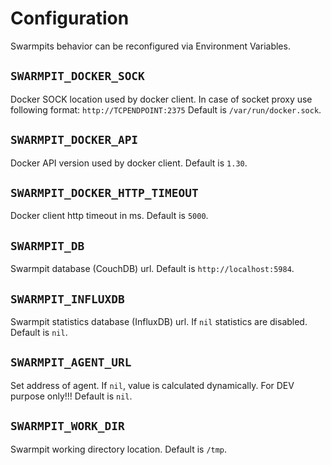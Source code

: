 # Configuration

Swarmpits behavior can be reconfigured via Environment Variables.

## `SWARMPIT_DOCKER_SOCK`
Docker SOCK location used by docker client. In case of socket proxy use following format: `http://TCPENDPOINT:2375`
Default is `/var/run/docker.sock`.

## `SWARMPIT_DOCKER_API`
Docker API version used by docker client.
Default is `1.30`.

## `SWARMPIT_DOCKER_HTTP_TIMEOUT`
Docker client http timeout in ms.
Default is `5000`.

## `SWARMPIT_DB`
Swarmpit database (CouchDB) url. 
Default is `http://localhost:5984`.

## `SWARMPIT_INFLUXDB`
Swarmpit statistics database (InfluxDB) url. If `nil` statistics are disabled. 
Default is `nil`.

## `SWARMPIT_AGENT_URL`
Set address of agent. If `nil`, value is calculated dynamically. For DEV purpose only!!! 
Default is `nil`.

## `SWARMPIT_WORK_DIR`
Swarmpit working directory location.
Default is `/tmp`.
